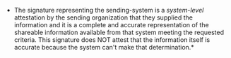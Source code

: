- The signature representing the sending-system is a *system-level* attestation by the sending organization that they supplied the information and it is a complete and accurate representation of the shareable information available from that system meeting the requested criteria.  This signature does NOT attest that the information itself is accurate because the system can't make that determination.*